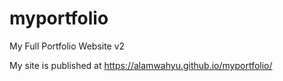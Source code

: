 # myportfolio
My Full Portfolio Website v2

My site is published at https://alamwahyu.github.io/myportfolio/

